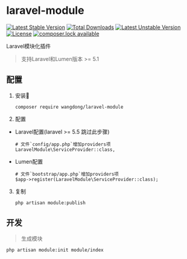 # laravel-module

[![Latest Stable Version](https://poser.pugx.org/wangdong/laravel-module/version)](https://packagist.org/packages/wangdong/laravel-module)
[![Total Downloads](https://poser.pugx.org/wangdong/laravel-module/downloads)](https://packagist.org/packages/wangdong/laravel-module)
[![Latest Unstable Version](https://poser.pugx.org/wangdong/laravel-module/v/unstable)](//packagist.org/packages/wangdong/laravel-module)
[![License](https://poser.pugx.org/wangdong/laravel-module/license)](https://packagist.org/packages/wangdong/laravel-module)
[![composer.lock available](https://poser.pugx.org/wangdong/laravel-module/composerlock)](https://packagist.org/packages/wangdong/laravel-module)

Laravel模块化插件

> 支持Laravel和Lumen版本 >= 5.1

## 配置

1. 安装
    ```
    composer require wangdong/laravel-module
    ```

2. 配置

  - Laravel配置(laravel >= 5.5 跳过此步骤)
    ```
    # 文件`config/app.php`增加providers项
    LaravelModule\ServiceProvider::class,
    ```

  - Lumen配置
    ```
    # 文件`bootstrap/app.php`增加providers项
    $app->register(LaravelModule\ServiceProvider::class);
    ```

3. 复制
    ```
    php artisan module:publish
    ```

## 开发

> 生成模块

```
php artisan module:init module/index
```
